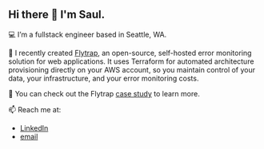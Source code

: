 ## Hi there 👋 I'm Saul.

💻 I’m a fullstack engineer based in Seattle, WA.

🌱 I recently created [Flytrap](https://getflytrap.github.io/), an open-source, self-hosted error monitoring solution for web applications. It uses Terraform for automated architecture provisioning directly on your AWS account, so you maintain control of your data, your infrastructure, and your error monitoring costs.

📗 You can check out the Flytrap [case study](https://getflytrap.github.io/case-study/) to learn more.

📫 Reach me at: 
- [LinkedIn](www.linkedin.com/in/saul-thompson-71a58b17a)
- [email](saulthompson@hotmail.co.uk)
